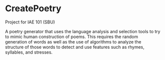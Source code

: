 # CreatePoetry 
Project for IAE 101 (SBU) 

A poetry generator that uses the language analysis and selection tools to try to mimic human construction of poems. This requires the random generation of words as well as the use of algorithms to analyze the structure of those words to detect and use features such as rhymes, syllables, and stresses. 
